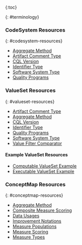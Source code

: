 {:toc}

{: #terminology}

### CodeSystem Resources
{: #codesystem-resources}

-  [Aggregate Method](CodeSystem-aggregate-method.html)
-  [Artifact Comment Type](CodeSystem-artifact-comment-type.html)
-  [CQL Version](CodeSystem-cql-version.html)
-  [Identifier Type](https://terminology.hl7.org/CodeSystem-artifact-identifier-type.html)
-  [Software System Type](CodeSystem-software-system-type.html)
-  [Quality Programs](CodeSystem-quality-programs.html)

### ValueSet Resources
{: #valueset-resources}

-  [Artifact Comment Type](ValueSet-artifact-comment-type.html)
-  [Aggregate Method](ValueSet-aggregate-method.html)
-  [CQL Version](ValueSet-cql-version.html)
-  [Identifier Type](ValueSet-identifier-type.html)
-  [Quality Programs](ValueSet-quality-programs.html)
-  [Software System Type](ValueSet-software-system-type.html)
-  [Value Filter Comparator](ValueSet-value-filter-comparator.html)

#### Example ValueSet Resources

- [Computable ValueSet Example](ValueSet-computable-example.html)
- [Executable ValueSet Example](ValueSet-executable-example.html)

### ConceptMap Resources
{: #conceptmap-resources}

-  [Aggregate Method](ConceptMap-aggregate-method.html)
-  [Composite Measure Scoring](ConceptMap-composite-measure-scoring.html)
-  [Data Usages](ConceptMap-data-usages.html)
-  [Improvement Notations](ConceptMap-improvement-notations.html)
-  [Measure Populations](ConceptMap-measure-populations.html)
-  [Measure Scoring](ConceptMap-measure-scoring.html)
-  [Measure Types](ConceptMap-measure-types.html)
